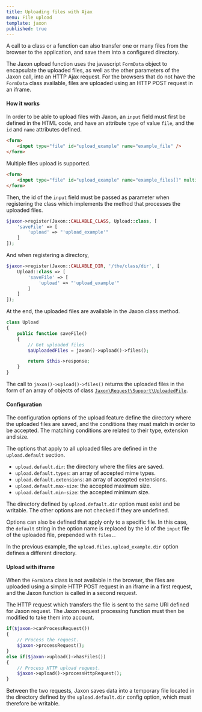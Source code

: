 ```yaml
---
title: Uploading files with Ajax
menu: File upload
template: jaxon
published: true
---
```


A call to a class or a function can also transfer one or many files from the browser to the application, and save them into a configured directory.

The Jaxon upload function uses the javascript `FormData` object to encapsulate the uploaded files, as well as the other parameters of the Jaxon call, into an HTTP Ajax request.
For the browsers that do not have the `FormData` class available, files are uploaded using an HTTP POST request in an iframe.

#### How it works

In order to be able to upload files with Jaxon, an `input` field must first be defined in the HTML code, and have an attribute `type` of value `file`, and the `id` and `name` attributes defined.

```html
<form>
    <input type="file" id="upload_example" name="example_file" />
</form>
```

Multiple files upload is supported.

```html
<form>
    <input type="file" id="upload_example" name="example_files[]" multiple="multiple" />
</form>
```

Then, the id of the `input` field must be passed as parameter when registering the class which implements the method that processes the uploaded files.

```php
$jaxon->register(Jaxon::CALLABLE_CLASS, Upload::class, [
    'saveFile' => [
        'upload' => "'upload_example'"
    ]
]);
```

And when registering a directory,

```php
$jaxon->register(Jaxon::CALLABLE_DIR, '/the/class/dir', [
    Upload::class => [
        'saveFile' => [
            'upload' => "'upload_example'"
        ]
    ]
]);
```

At the end, the uploaded files are available in the Jaxon class method.

```php
class Upload
{
    public function saveFile()
    {
        // Get uploaded files
        $aUploadedFiles = jaxon()->upload()->files();

        return $this->response;
    }
}
```

The call to `jaxon()->upload()->files()` returns the uploaded files in the form of an array of objects of class [`Jaxon\Request\Support\UploadedFile`](https://github.com/jaxon-php/jaxon-core/blob/master/src/Request/Support/UploadedFile.php).

#### Configuration

The configuration options of the upload feature define the directory where the uploaded files are saved, and the conditions they must match in order to be accepted.
The matching conditions are related to their type, extension and size.

The options that apply to all uploaded files are defined in the `upload.default` section.

- `upload.default.dir`: the directory where the files are saved.
- `upload.default.types`: an array of accepted mime types.
- `upload.default.extensions`: an array of accepted extensions.
- `upload.default.max-size`: the accepted maximum size.
- `upload.default.min-size`: the accepted minimum size.

The directory defined by `upload.default.dir` option must exist and be writable.
The other options are not checked if they are undefined.

Options can also be defined that apply only to a specific file. In this case, the `default` string in the option name is replaced by the id of the `input` file of the uploaded file, prepended with `files.`.

In the previous example, the `upload.files.upload_example.dir` option defines a different directory.

#### Upload with iframe

When the `FormData` class is not available in the browser, the files are uploaded using a simple HTTP POST request in an iframe in a first request, and the Jaxon function is called in a second request.

The HTTP request which transfers the file is sent to the same URI defined for Jaxon request.
The Jaxon request processing function must then be modified to take them into account.

```php
if($jaxon->canProcessRequest())
{
    // Process the request.
    $jaxon->processRequest();
}
else if($jaxon->upload()->hasFiles())
{
    // Process HTTP upload request.
    $jaxon->upload()->processHttpRequest();
}
```

Between the two requests, Jaxon saves data into a temporary file located in the directory defined by the `upload.default.dir` config option, which must therefore be writable.
